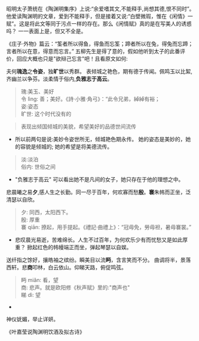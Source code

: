 
昭明太子萧统在《陶渊明集序》上说:“余爱嗜其文,不能释手,尚想其德,恨不同时”。他爱读陶渊明的文章，爱到不能释手，但是接着又说:“白壁微瑕，惟在《闲情》一赋”。这是将此文等同于污点一样的存在。那么《闲情赋》真的是在写美人的诱惑吗？  一一表面上是，但又不全是。

《庄子·外物》篇云：“筌者所以得鱼，得鱼而忘筌；蹄者所以在兔，得兔而忘蹄；言者所以在意，得意而忘言。”  五柳先生是得了意的，假如他听到太子的此番评价，回应大概也只是"欲辩己忘言"吧！且看原文如何:  

夫何**瑰逸**之**令姿**，独**旷世**以秀群。  表倾城之艳色，期有德于传闻。佩鸣玉以比絜,齐幽兰以争芬。淡柔情于俗内,**负雅志于高云**。
> 瑰:美玉、美好  
令  lìnɡ: 善；美好。《詩·小雅·角弓》：“此令兄弟，綽綽有裕；  
姿:姿态  
旷世: 这个时代没有的  

>  表现出倾国倾城的美貌，希望美好的品德世间流传  

- 所以前两句是说:美妙令姿世所无，倾城艳色期永传。 她的姿态是美妙的，她的容貌是倾城的;  她的希望是将美德流传。  

> 淡:淡泊  
俗内:  世俗之间  

- "负雅志于高云" 可以看出她不是凡间的女子，她只存在于他的理想之中。  


悲晨曦之易**夕**,感人生之长勤。同一尽于百年，何欢寡而愁**殷**。**褰**朱帏而正坐，泛清瑟以自欣。
> 夕: 同西，太阳西下。    
殷: 厚重  
褰 qiān: 撩起，用手提起。《禮記·曲禮上》：“冠毋免，勞毋袒，暑毋褰裳。”  

-  悲叹晨光易逝，苦难绵长。人生不过百年，为何欢乐少有而忧愁又是如此厚重？  掀起红色的帏幔端正而坐，弹起琴瑟以自娱。  


送纤指之馀好，攘皓袖之缤纷。瞬美目以流**眄**，含言笑而不分。 曲调将半，景落西轩。悲**商**叩林，白云依山。仰睇天路，俯促鸣弦。
> 眄  miǎn: 看，望  
商: 悲声。就是欧阳修《秋声赋》里的:"商声也"  
睇 dì: 望  

- 

神仪妩媚，举止详妍。

《叶嘉莹说陶渊明饮酒及拟古诗》  

